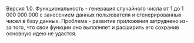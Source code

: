Версия 1.0.
Функциональность - генерация случайного числа от 1 до 1 000 000 000 с занесением данных пользователя и сгенерированных чисел в базу данных.
Проблема - развитие приложения затруднено из-за того, что свои функции оно выполняет и расширить его сохранив основную идею не удастся. 